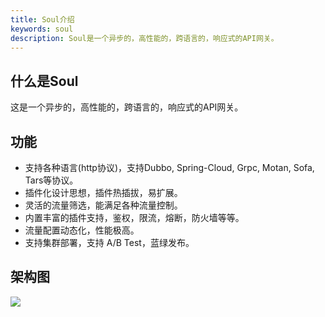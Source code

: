 ```yaml
---
title: Soul介绍
keywords: soul
description: Soul是一个异步的，高性能的，跨语言的，响应式的API网关。
---
```


## 什么是Soul

这是一个异步的，高性能的，跨语言的，响应式的API网关。

## 功能

* 支持各种语言(http协议)，支持Dubbo, Spring-Cloud, Grpc, Motan, Sofa, Tars等协议。
* 插件化设计思想，插件热插拔，易扩展。
* 灵活的流量筛选，能满足各种流量控制。
* 内置丰富的插件支持，鉴权，限流，熔断，防火墙等等。
* 流量配置动态化，性能极高。
* 支持集群部署，支持 A/B Test，蓝绿发布。

## 架构图

![](/img/architecture/soul-framework-2.3.0.png)
